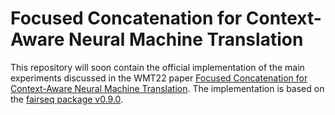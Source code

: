 # Focused Concatenation for Context-Aware Neural Machine Translation

This repository will soon contain the official implementation of the main experiments discussed in the WMT22 paper [Focused Concatenation for Context-Aware Neural Machine Translation](). The implementation is based on the [fairseq package v0.9.0](https://github.com/pytorch/fairseq/tree/v0.9.0).
